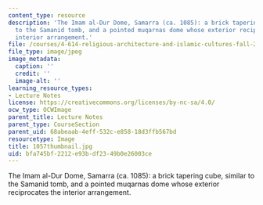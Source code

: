 ```yaml
---
content_type: resource
description: 'The Imam al-Dur Dome, Samarra (ca. 1085): a brick tapering cube, similar
  to the Samanid tomb, and a pointed muqarnas dome whose exterior reciprocates the
  interior arrangement.'
file: /courses/4-614-religious-architecture-and-islamic-cultures-fall-2002/bfa745bf2212e93bdf2349b0e26003ce_1057thumbnail.jpg
file_type: image/jpeg
image_metadata:
  caption: ''
  credit: ''
  image-alt: ''
learning_resource_types:
- Lecture Notes
license: https://creativecommons.org/licenses/by-nc-sa/4.0/
ocw_type: OCWImage
parent_title: Lecture Notes
parent_type: CourseSection
parent_uid: 68abeaab-4eff-532c-e858-18d3ffb567bd
resourcetype: Image
title: 1057thumbnail.jpg
uid: bfa745bf-2212-e93b-df23-49b0e26003ce
---
```

The Imam al-Dur Dome, Samarra (ca. 1085): a brick tapering cube, similar to the Samanid tomb, and a pointed muqarnas dome whose exterior reciprocates the interior arrangement.
